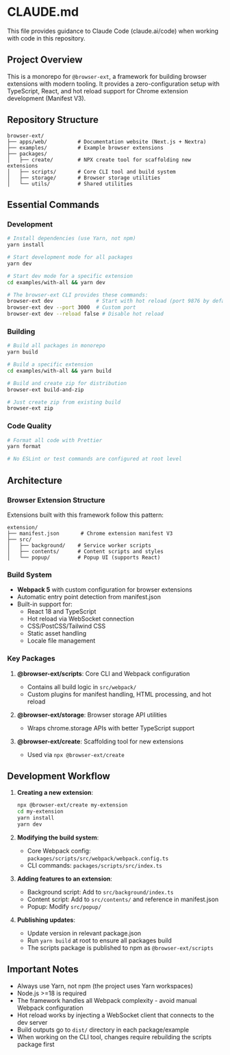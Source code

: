 # CLAUDE.md

This file provides guidance to Claude Code (claude.ai/code) when working with code in this repository.

## Project Overview

This is a monorepo for `@browser-ext`, a framework for building browser extensions with modern tooling. It provides a zero-configuration setup with TypeScript, React, and hot reload support for Chrome extension development (Manifest V3).

## Repository Structure

```
browser-ext/
├── apps/web/          # Documentation website (Next.js + Nextra)
├── examples/          # Example browser extensions
├── packages/
│   ├── create/        # NPX create tool for scaffolding new extensions
│   ├── scripts/       # Core CLI tool and build system
│   ├── storage/       # Browser storage utilities
│   └── utils/         # Shared utilities
```

## Essential Commands

### Development
```bash
# Install dependencies (use Yarn, not npm)
yarn install

# Start development mode for all packages
yarn dev

# Start dev mode for a specific extension
cd examples/with-all && yarn dev

# The browser-ext CLI provides these commands:
browser-ext dev              # Start with hot reload (port 9876 by default)
browser-ext dev --port 3000  # Custom port
browser-ext dev --reload false # Disable hot reload
```

### Building
```bash
# Build all packages in monorepo
yarn build

# Build a specific extension
cd examples/with-all && yarn build

# Build and create zip for distribution
browser-ext build-and-zip

# Just create zip from existing build
browser-ext zip
```

### Code Quality
```bash
# Format all code with Prettier
yarn format

# No ESLint or test commands are configured at root level
```

## Architecture

### Browser Extension Structure
Extensions built with this framework follow this pattern:
```
extension/
├── manifest.json       # Chrome extension manifest V3
├── src/
│   ├── background/    # Service worker scripts
│   ├── contents/      # Content scripts and styles
│   └── popup/         # Popup UI (supports React)
```

### Build System
- **Webpack 5** with custom configuration for browser extensions
- Automatic entry point detection from manifest.json
- Built-in support for:
  - React 18 and TypeScript
  - Hot reload via WebSocket connection
  - CSS/PostCSS/Tailwind CSS
  - Static asset handling
  - Locale file management

### Key Packages
1. **@browser-ext/scripts**: Core CLI and Webpack configuration
   - Contains all build logic in `src/webpack/`
   - Custom plugins for manifest handling, HTML processing, and hot reload
   
2. **@browser-ext/storage**: Browser storage API utilities
   - Wraps chrome.storage APIs with better TypeScript support
   
3. **@browser-ext/create**: Scaffolding tool for new extensions
   - Used via `npx @browser-ext/create`

## Development Workflow

1. **Creating a new extension**:
   ```bash
   npx @browser-ext/create my-extension
   cd my-extension
   yarn install
   yarn dev
   ```

2. **Modifying the build system**: 
   - Core Webpack config: `packages/scripts/src/webpack/webpack.config.ts`
   - CLI commands: `packages/scripts/src/index.ts`

3. **Adding features to an extension**:
   - Background script: Add to `src/background/index.ts`
   - Content script: Add to `src/contents/` and reference in manifest.json
   - Popup: Modify `src/popup/`

4. **Publishing updates**:
   - Update version in relevant package.json
   - Run `yarn build` at root to ensure all packages build
   - The scripts package is published to npm as `@browser-ext/scripts`

## Important Notes

- Always use Yarn, not npm (the project uses Yarn workspaces)
- Node.js >=18 is required
- The framework handles all Webpack complexity - avoid manual Webpack configuration
- Hot reload works by injecting a WebSocket client that connects to the dev server
- Build outputs go to `dist/` directory in each package/example
- When working on the CLI tool, changes require rebuilding the scripts package first